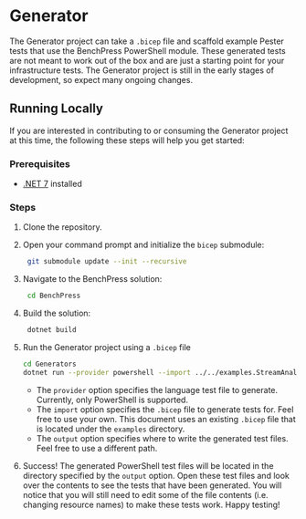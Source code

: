 # Generator

The Generator project can take a `.bicep` file and scaffold example Pester tests that use the BenchPress PowerShell
module. These generated tests are not meant to work out of the box and are just a starting point for your
infrastructure tests. The Generator project is still in the early stages of development, so expect many ongoing
changes.

## Running Locally

If you are interested in contributing to or consuming the Generator project at this time, the following these steps
will help you get started:

### Prerequisites

- [.NET 7](https://dotnet.microsoft.com/en-us/download) installed

### Steps

1. Clone the repository.
1. Open your command prompt and initialize the `bicep` submodule:

   ```bash
    git submodule update --init --recursive
   ```

1. Navigate to the BenchPress solution:

   ```bash
    cd BenchPress
   ```

1. Build the solution:

   ```bash
    dotnet build
   ```

1. Run the Generator project using a `.bicep` file

   ```bash
   cd Generators
   dotnet run --provider powershell --import ../../examples.StreamAnalytics/streamAnalytics.bicep --output ./output/
   ```

   - The `provider` option specifies the language test file to generate. Currently, only PowerShell is supported.
   - The `import` option specifies the `.bicep` file to generate tests for. Feel free to use your own. This document
     uses an existing `.bicep` file that is located under the `examples` directory.
   - The `output` option specifies where to write the generated test files. Feel free to use a different path.

1. Success! The generated PowerShell test files will be located in the directory specified by the `output` option. Open
   these test files and look over the contents to see the tests that have been generated. You will notice that you will
   still need to edit some of the file contents (i.e. changing resource names) to make these tests work. Happy testing!
